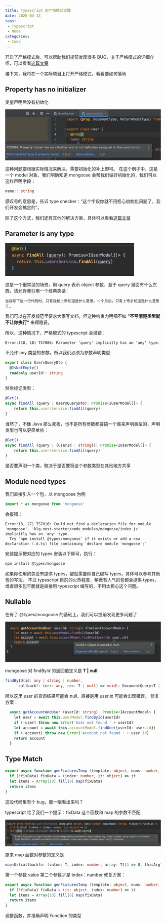 ```yaml
---
title: Typescript 的严格模式实践
date: 2020-04-13
tags:
 - Typescript
 - Node
categories: 
 - Code
---
```


开启了严格模式后，可以帮助我们提前发现很多 BUG，关于严格模式的详细介绍，可以看看[这篇文章](https://juejin.im/post/5dba8981e51d452a1a580f9d)

接下来，我将在一个实际项目上打开严格模式，看看要如何落地

## Property has no initializer
变量声明后没有初始化

![](../../image/not_init.png)

这种问题要根据实际情况来解决，需要初始化的补上即可。
在这个例子中，这是一个 model 对象，我们明确知道 mongoose 会帮我们做好初始化的，我们可以这样声明字段：

```ts
name!: string
```

感叹号的意思是，告诉 type checker：“这个字段你就不用担心初始化问题了，我们开发会搞定的”。

除了这个方式，我们还有其他的解决方案，具体可以看看[这篇文章](https://mariusschulz.com/blog/strict-property-initialization-in-typescript)

## Parameter is any type

![](../../image/parameter_any.png)

这是一个很常见的场景，用 query 表示 object 参数，至于 query 里面有什么东西，请允许我引用一个经典笑话：

    当我写下这一行代码时，只有我和上帝知道是什么意思。一个月后，只有上帝才知道是什么意思了…

我们可以在开发规范里要求大家写文档，但这种约束力明细不如
**“不写清楚类型就不让你执行”**
来得稳妥。

所以，这种情况下，严格模式的 typescript 会报错：

    Error:(18, 18) TS7006: Parameter 'query' implicitly has an 'any' type.

不允许 any 类型的参数，所以我们必须为参数声明类型

```ts
export class UsersQueryDto {
  @IsNotEmpty()
  readonly userId!: string
}
```

然后标记类型：

```ts
@Get()
async findAll (query : UsersQueryDto): Promise<IUserModel[]> {
    return this.usersService.findAll(query)
}
```

当然了，不像 Java 那么死板，也不是所有参数都要搞一个类来声明类型的，声明类型也可以更简单些：

```ts
@Get()
async findAll (query : {userId : string}): Promise<IUserModel[]> {
    return this.usersService.findAll(query)
}
```

是否要声明一个类，取决于是否要将这个参数类型在其他地方共享

## Module need types
我们直接引入一个包，以 mongoose 为例
```ts
import * as mongoose from 'mongoose'
```
会报错：

    Error:(3, 27) TS7016: Could not find a declaration file for module 'mongoose'. 'klg-nest-starter/node_modules/mongoose/index.js' implicitly has an 'any' type.
      Try `npm install @types/mongoose` if it exists or add a new declaration (.d.ts) file containing `declare module 'mongoose';`

安装提示把对应的 types 安装以下即可，执行：

```bash
npm install @types/mongoose
```

如果你使用的包没有提供 types，那就需要你自己编写 types，具体可以参考其他包的写法。
不过 typescript 目前的火热程度，稍微有人气的包都会提供 types，或者很多包干脆就是直接用 typescript 编写的，不用太担心这个问题。

## Nullable
在有了 @types/mongoose 的基础上，我们可以提前发现更多问题了

![](../../image/possibly_null.png)

mongoose 对 findById 的返回值定义是 **T | null**
```ts
findById(id: any | string | number,
      callback?: (err: any, res: T | null) => void): DocumentQuery<T | null, T, QueryHelpers> & QueryHelpers;
```
所以这里 user 的查询结果可能会 null，直接是用 user.id 可能会出现错误。
修复方案：

```ts
  async getAccountAndUser (userId: string): Promise<IAccountModel> {
    let user = await this.userModel.findById(userId)
    if (!user) throw new Error('User not found ' + userId)
    let account = await this.accountModel.findOne({userId: user.id})
    if (!account) throw new Error('Account not found ' + user.id)
    return account
  }
```

## Type Match
```ts
export async function genFixturesTemp (template: object, nums: number, modelName: string, fixData?: Function) {
  if (!fixData) fixData = (index: number, it: object) => it
  let items = Array(10).fill(0).map(fixData)
  return items
}

```
这段代码里有个 bug，能一眼看出来吗？

typescript 给了我们一个提示：fixData 这个函数和 map 的参数不匹配

![](../../image/param_not_match.png)

原来 map 函数对参数的定义是
```ts
map<U>(callbackfn: (value: T, index: number, array: T[]) => U, thisArg?: any): U[];
```
第一个参数 value 第二个参数才是 index：number
修复方案：
```ts
export async function genFixturesTemp (template: object, nums: number, modelName: string, fixData?: (it: object, i: number) => any) {
  if (!fixData) fixData = (it: object, index: number) => it
  let items = Array(10).fill(0).map(fixData)
  return items
}
```
调整函数，并准确声明 Function 的类型
